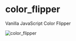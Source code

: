 # color_flipper
Vanilla JavaScript Color Flipper 



![color_flipper](https://github.com/glarerena/color_flipper/assets/147435514/a5e3cc4c-2117-4841-abc4-4a2b6a4f52c4)
